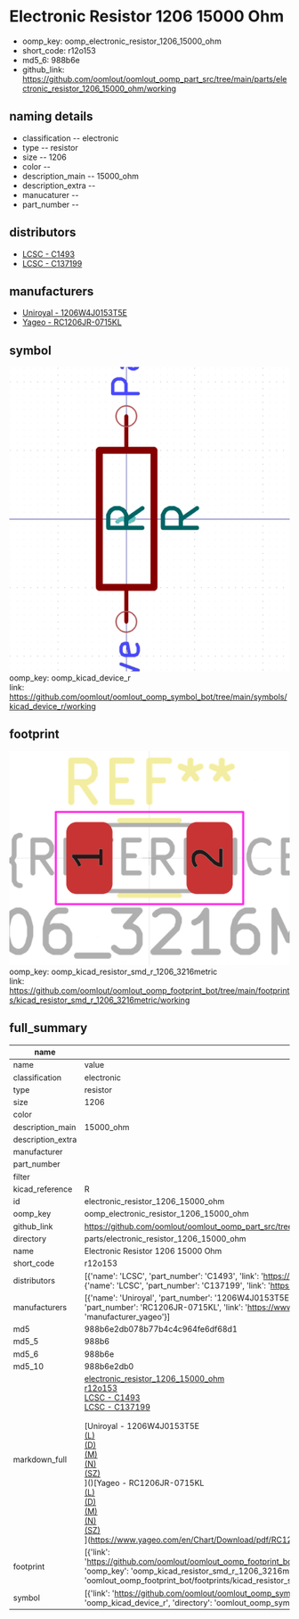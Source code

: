 # Electronic Resistor 1206 15000 Ohm

  
* oomp_key: oomp_electronic_resistor_1206_15000_ohm 
* short_code: r12o153
* md5_6: 988b6e  
* github_link: https://github.com/oomlout/oomlout_oomp_part_src/tree/main/parts/electronic_resistor_1206_15000_ohm/working  
## naming details
* classification -- electronic
* type -- resistor
* size -- 1206
* color -- 
* description_main -- 15000_ohm
* description_extra -- 
* manucaturer -- 
* part_number -- 

## distributors
* [LCSC - C1493](https://lcsc.com/product-detail/C1493.html)  
* [LCSC - C137199](https://lcsc.com/product-detail/C137199.html)  

## manufacturers
* [Uniroyal - 1206W4J0153T5E]()  
* [Yageo - RC1206JR-0715KL](https://www.yageo.com/en/Chart/Download/pdf/RC1206JR-0715KL)  

## symbol

![](symbol/0/working/working_600.png)  
oomp_key: oomp_kicad_device_r  
link: https://github.com/oomlout/oomlout_oomp_symbol_bot/tree/main/symbols/kicad_device_r/working  

## footprint

![](footprint/0/working/working_600.png)  
oomp_key: oomp_kicad_resistor_smd_r_1206_3216metric  
link: https://github.com/oomlout/oomlout_oomp_footprint_bot/tree/main/footprints/kicad_resistor_smd_r_1206_3216metric/working  

## full_summary
| name | value | 
| --- | --- | 
| name | value | 
| classification | electronic | 
| type | resistor | 
| size | 1206 | 
| color |  | 
| description_main | 15000_ohm | 
| description_extra |  | 
| manufacturer |  | 
| part_number |  | 
| filter |  | 
| kicad_reference | R | 
| id | electronic_resistor_1206_15000_ohm | 
| oomp_key | oomp_electronic_resistor_1206_15000_ohm | 
| github_link | https://github.com/oomlout/oomlout_oomp_part_src/tree/main/parts/electronic_resistor_1206_15000_ohm/working | 
| directory | parts/electronic_resistor_1206_15000_ohm | 
| name | Electronic Resistor 1206 15000 Ohm | 
| short_code | r12o153 | 
| distributors | [{'name': 'LCSC', 'part_number': 'C1493', 'link': 'https://lcsc.com/product-detail/C1493.html', 'id': 'distributor_lcsc'}, {'name': 'LCSC', 'part_number': 'C137199', 'link': 'https://lcsc.com/product-detail/C137199.html', 'id': 'distributor_lcsc'}] | 
| manufacturers | [{'name': 'Uniroyal', 'part_number': '1206W4J0153T5E', 'link': '', 'id': 'manufacturer_uniroyal'}, {'name': 'Yageo', 'part_number': 'RC1206JR-0715KL', 'link': 'https://www.yageo.com/en/Chart/Download/pdf/RC1206JR-0715KL', 'id': 'manufacturer_yageo'}] | 
| md5 | 988b6e2db078b77b4c4c964fe6df68d1 | 
| md5_5 | 988b6 | 
| md5_6 | 988b6e | 
| md5_10 | 988b6e2db0 | 
| markdown_full | [electronic_resistor_1206_15000_ohm](https://github.com/oomlout/oomlout_oomp_part_src/tree/main/parts/electronic_resistor_1206_15000_ohm/working)<br>[r12o153](https://github.com/oomlout/oomlout_oomp_part_src/tree/main/parts/electronic_resistor_1206_15000_ohm/working)<br>[LCSC - C1493<br>](https://lcsc.com/product-detail/C1493.html)[LCSC - C137199<br>](https://lcsc.com/product-detail/C137199.html)<br>[Uniroyal - 1206W4J0153T5E<br>[(L)<br>](https://www.lcsc.com/search?q=1206W4J0153T5E)[(D)<br>](https://www.digikey.com/en/products?,keywords=1206W4J0153T5E)[(M)<br>](https://www.mouser.com/Search/Refine?Keyword=1206W4J0153T5E)[(N)<br>](https://www.newark.com/search?st=1206W4J0153T5E)[(SZ)<br>](https://so.szlcsc.com/global.html?k=1206W4J0153T5E)]()[Yageo - RC1206JR-0715KL<br>[(L)<br>](https://www.lcsc.com/search?q=RC1206JR-0715KL)[(D)<br>](https://www.digikey.com/en/products?,keywords=RC1206JR-0715KL)[(M)<br>](https://www.mouser.com/Search/Refine?Keyword=RC1206JR-0715KL)[(N)<br>](https://www.newark.com/search?st=RC1206JR-0715KL)[(SZ)<br>](https://so.szlcsc.com/global.html?k=RC1206JR-0715KL)](https://www.yageo.com/en/Chart/Download/pdf/RC1206JR-0715KL) | 
| footprint | [{'link': 'https://github.com/oomlout/oomlout_oomp_footprint_bot/tree/main/foootprntss/kicad_resistor_smd_r_1206_3216metric', 'oomp_key': 'oomp_kicad_resistor_smd_r_1206_3216metric', 'directory': 'oomlout_oomp_footprint_bot/footprints/kicad_resistor_smd_r_1206_3216metric//working/working.kicad_mod'}] | 
| symbol | [{'link': 'https://github.com/oomlout/oomlout_oomp_symbol_bot/tree/main/symbols/kicad_device_r', 'oomp_key': 'oomp_kicad_device_r', 'directory': 'oomlout_oomp_symbol_bot/symbols/kicad_device_r//working/working.kicad_sym'}] | 
